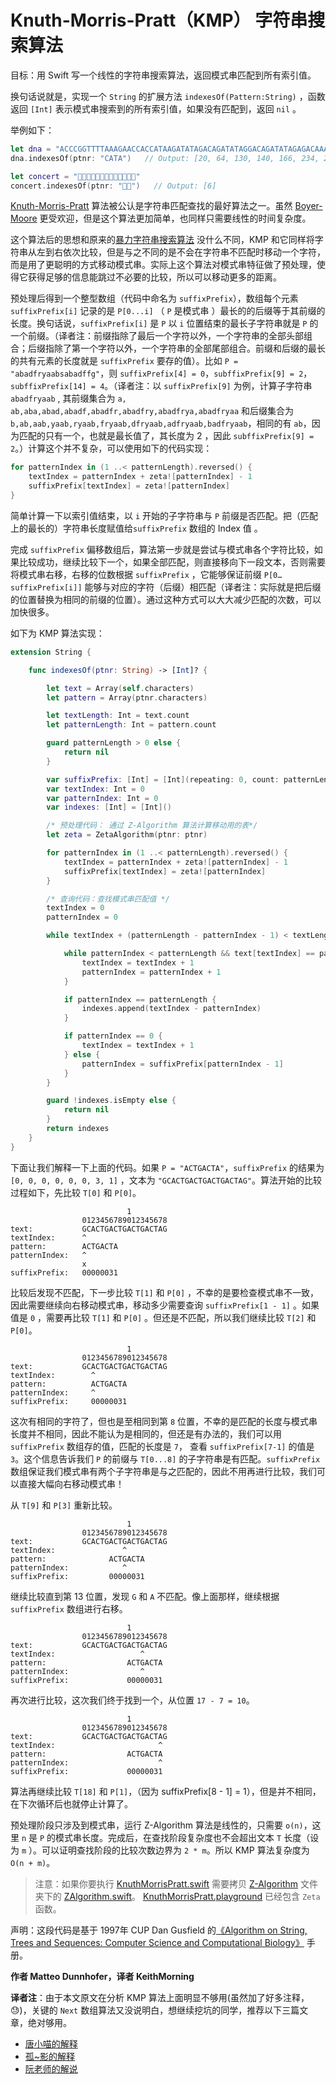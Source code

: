 # Knuth-Morris-Pratt（KMP） 字符串搜索算法

目标：用 Swift 写一个线性的字符串搜索算法，返回模式串匹配到所有索引值。

换句话说就是，实现一个 `String` 的扩展方法 `indexesOf(Pattern:String)` ，函数返回 `[Int]` 表示模式串搜索到的所有索引值，如果没有匹配到，返回 `nil` 。

举例如下：

```swift
let dna = "ACCCGGTTTTAAAGAACCACCATAAGATATAGACAGATATAGGACAGATATAGAGACAAAACCCCATACCCCAATATTTTTTTGGGGAGAAAAACACCACAGATAGATACACAGACTACACGAGATACGACATACAGCAGCATAACGACAACAGCAGATAGACGATCATAACAGCAATCAGACCGAGCGCAGCAGCTTTTAAGCACCAGCCCCACAAAAAACGACAATFATCATCATATACAGACGACGACACGACATATCACACGACAGCATA"
dna.indexesOf(ptnr: "CATA")   // Output: [20, 64, 130, 140, 166, 234, 255, 270]

let concert = "🎼🎹🎹🎸🎸🎻🎻🎷🎺🎤👏👏👏"
concert.indexesOf(ptnr: "🎻🎷")   // Output: [6]
```

[Knuth-Morris-Pratt](https://en.wikipedia.org/wiki/Knuth–Morris–Pratt_algorithm) 算法被公认是字符串匹配查找的最好算法之一。虽然  [Boyer-Moore](../Boyer-Moore-Horspool/) 更受欢迎，但是这个算法更加简单，也同样只需要线性的时间复杂度。

这个算法后的思想和原来的[暴力字符串搜索算法](../Brute-Force%20String%20Search/) 没什么不同，KMP 和它同样将字符串从左到右依次比较，但是与之不同的是不会在字符串不匹配时移动一个字符，而是用了更聪明的方式移动模式串。实际上这个算法对模式串特征做了预处理，使得它获得足够的信息能跳过不必要的比较，所以可以移动更多的距离。

预处理后得到一个整型数组（代码中命名为 `suffixPrefix`），数组每个元素 `suffixPrefix[i]` 记录的是 `P[0...i]` （ `P` 是模式串 ）最长的的后缀等于其前缀的长度。换句话说，`suffixPrefix[i]` 是 `P` 以 `i` 位置结束的最长子字符串就是 `P` 的一个前缀。（译者注：前缀指除了最后一个字符以外，一个字符串的全部头部组合；后缀指除了第一个字符以外，一个字符串的全部尾部组合。前缀和后缀的最长的共有元素的长度就是 `suffixPrefix` 要存的值）。比如 `P =  "abadfryaabsabadffg"`，则 `suffixPrefix[4] = 0`，`subffixPrefix[9] = 2`，`subffixPrefix[14] = 4`。（译者注：以 `suffixPrefix[9]` 为例，计算子字符串 `abadfryaab` , 其前缀集合为 `a, ab,aba,abad,abadf,abadfr,abadfry,abadfrya,abadfryaa` 和后缀集合为 `b,ab,aab,yaab,ryaab,fryaab,dfryaab,adfryaab,badfryaab`，相同的有 `ab`，因为匹配的只有一个，也就是最长值了，其长度为 2 ，因此 `subffixPrefix[9] = 2`。）计算这个并不复杂，可以使用如下的代码实现：

```swift
for patternIndex in (1 ..< patternLength).reversed() {
    textIndex = patternIndex + zeta![patternIndex] - 1
    suffixPrefix[textIndex] = zeta![patternIndex]
}
```

简单计算一下以索引值结束，以 `i` 开始的子字符串与 `P` 前缀是否匹配。把（匹配上的最长的）字符串长度赋值给`suffixPrefix` 数组的 Index 值 。

完成 `suffixPrefix` 偏移数组后，算法第一步就是尝试与模式串各个字符比较，如果比较成功，继续比较下一个，如果全部匹配，则直接移向下一段文本，否则需要将模式串右移，右移的位数根据 `suffixPrefix` ，它能够保证前缀 `P[0…suffixPrefix[i]]` 能够与对应的字符（后缀）相匹配（译者注：实际就是把后缀的位置替换为相同的前缀的位置）。通过这种方式可以大大减少匹配的次数，可以加快很多。

如下为 KMP 算法实现：

```swift
extension String {

    func indexesOf(ptnr: String) -> [Int]? {

        let text = Array(self.characters)
        let pattern = Array(ptnr.characters)

        let textLength: Int = text.count
        let patternLength: Int = pattern.count

        guard patternLength > 0 else {
            return nil
        }

        var suffixPrefix: [Int] = [Int](repeating: 0, count: patternLength)
        var textIndex: Int = 0
        var patternIndex: Int = 0
        var indexes: [Int] = [Int]()

        /* 预处理代码： 通过 Z-Algorithm 算法计算移动用的表*/
        let zeta = ZetaAlgorithm(ptnr: ptnr)

        for patternIndex in (1 ..< patternLength).reversed() {
            textIndex = patternIndex + zeta![patternIndex] - 1
            suffixPrefix[textIndex] = zeta![patternIndex]
        }

        /* 查询代码：查找模式串匹配值 */
        textIndex = 0
        patternIndex = 0

        while textIndex + (patternLength - patternIndex - 1) < textLength {

            while patternIndex < patternLength && text[textIndex] == pattern[patternIndex] {
                textIndex = textIndex + 1
                patternIndex = patternIndex + 1
            }

            if patternIndex == patternLength {
                indexes.append(textIndex - patternIndex)
            }

            if patternIndex == 0 {
                textIndex = textIndex + 1
            } else {
                patternIndex = suffixPrefix[patternIndex - 1]
            }
        }

        guard !indexes.isEmpty else {
            return nil
        }
        return indexes
    }
}
```

下面让我们解释一下上面的代码。如果 `P = "ACTGACTA"`，`suffixPrefix` 的结果为 `[0, 0, 0, 0, 0, 0, 3, 1]` ，文本为 `"GCACTGACTGACTGACTAG"`。算法开始的比较过程如下，先比较 `T[0]` 和 `P[0]`。

                              1       
                    0123456789012345678
    text:           GCACTGACTGACTGACTAG
    textIndex:      ^
    pattern:        ACTGACTA
    patternIndex:   ^
                    x
    suffixPrefix:   00000031

比较后发现不匹配，下一步比较 `T[1]` 和 `P[0]` ，不幸的是要检查模式串不一致，因此需要继续向右移动模式串，移动多少需要查询 `suffixPrefix[1 - 1]` 。如果值是 `0` ，需要再比较 `T[1]` 和 `P[0]` 。但还是不匹配，所以我们继续比较 `T[2]` 和 `P[0]`。 

                              1      
                    0123456789012345678
    text:           GCACTGACTGACTGACTAG
    textIndex:        ^
    pattern:          ACTGACTA
    patternIndex:     ^
    suffixPrefix:     00000031

这次有相同的字符了，但也是至相同到第 `8` 位置，不幸的是匹配的长度与模式串长度并不相同，因此不能认为是相同的，但还是有办法的，我们可以用 `suffixPrefix` 数组存的值，匹配的长度是 `7`， 查看 `suffixPrefix[7-1]` 的值是 `3`。这个信息告诉我们 `P` 的前缀与 `T[0...8]` 的子字符串是有匹配。`suffixPrefix` 数组保证我们模式串有两个子字符串是与之匹配的，因此不用再进行比较，我们可以直接大幅向右移动模式串！

从 `T[9]` 和 `P[3]` 重新比较。

                              1       
                    0123456789012345678
    text:           GCACTGACTGACTGACTAG
    textIndex:               ^
    pattern:              ACTGACTA
    patternIndex:            ^
    suffixPrefix:         00000031

继续比较直到第 13 位置，发现 `G` 和 `A` 不匹配。像上面那样，继续根据 `suffixPrefix` 数组进行右移。

                              1       
                    0123456789012345678
    text:           GCACTGACTGACTGACTAG
    textIndex:                   ^
    pattern:                  ACTGACTA
    patternIndex:                ^
    suffixPrefix:             00000031

再次进行比较，这次我们终于找到一个，从位置 `17 - 7 = 10`。

                              1       
                    0123456789012345678
    text:           GCACTGACTGACTGACTAG
    textIndex:                       ^
    pattern:                  ACTGACTA
    patternIndex:                    ^
    suffixPrefix:             00000031

算法再继续比较 `T[18]` 和 `P[1]`，（因为 suffixPrefix[8 - 1] = 1），但是并不相同，在下次循环后也就停止计算了。

预处理阶段只涉及到模式串，运行 Z-Algorithm 算法是线性的，只需要 `o(n)`，这里 `n` 是 `P` 的模式串长度。完成后，在查找阶段复杂度也不会超出文本 `T` 长度（设为 `m` ）。可以证明查找阶段的比较次数边界为 `2 * m`。所以 KMP 算法复杂度为 `O(n + m)`。


> 注意：如果你要执行 [KnuthMorrisPratt.swift](./KnuthMorrisPratt.swift) 需要拷贝  [Z-Algorithm](../Z-Algorithm/) 文件夹下的 [ZAlgorithm.swift](../Z-Algorithm/ZAlgorithm.swift)。 [KnuthMorrisPratt.playground](./KnuthMorrisPratt.playground)  已经包含 `Zeta` 函数。

声明：这段代码是基于 1997年 CUP Dan Gusfield 的[《Algorithm on String, Trees and Sequences: Computer Science and Computational Biology》](https://books.google.it/books/about/Algorithms_on_Strings_Trees_and_Sequence.html?id=Ofw5w1yuD8kC&redir_esc=y) 手册。

**作者 Matteo Dunnhofer，译者 KeithMorning**



**译者注**：由于本文原文在分析 KMP 算法上面明显不够用(虽然加了好多注释，😓)，关键的 `Next` 数组算法又没说明白，想继续挖坑的同学，推荐以下三篇文章，绝对够用。

* [唐小喵的解释](https://www.cnblogs.com/tangzhengyue/p/4315393.html)
* [孤~影的解释](http://www.cnblogs.com/yjiyjige/p/3263858.html)
* [阮老师的解说](http://www.ruanyifeng.com/blog/2013/05/Knuth%E2%80%93Morris%E2%80%93Pratt_algorithm.html)

